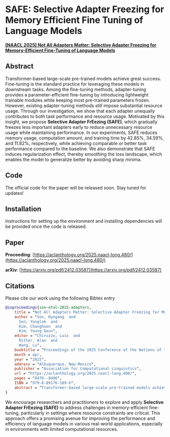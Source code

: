 # SAFE: Selective Adapter Freezing for Memory Efficient Fine Tuning of Language Models
**[[NAACL 2025] Not All Adapters Matter: Selective Adapter Freezing for Memory-Efficient Fine-Tuning of Language Models](https://aclanthology.org/2025.naacl-long.480/)**


## Abstract

Transformer-based large-scale pre-trained models achieve great success. Fine-tuning is the standard practice for leveraging these models in downstream tasks. Among the fine-tuning methods, adapter-tuning provides a parameter-efficient fine-tuning by introducing lightweight trainable modules while keeping most pre-trained parameters frozen. However, existing adapter-tuning methods still impose substantial resource usage. Through our investigation, we show that each adapter unequally contributes to both task performance and resource usage. Motivated by this insight, we propose **Selective Adapter FrEezing (SAFE)**, which gradually freezes less important adapters early to reduce unnecessary resource usage while maintaining performance. In our experiments, SAFE reduces memory usage, computation amount, and training time by 42.85%, 34.59%, and 11.82%, respectively, while achieving comparable or better task performance compared to the baseline. We also demonstrate that SAFE induces regularization effect, thereby smoothing the loss landscape, which enables the model to generalize better by avoiding sharp minima.

## Code

The official code for the paper will be released soon. Stay tuned for updates!

## Installation

Instructions for setting up the environment and installing dependencies will be provided once the code is released.

## Paper
**Proceeding**: [https://aclanthology.org/2025.naacl-long.480/](https://aclanthology.org/2025.naacl-long.480/)

**arXiv**: [https://arxiv.org/pdf/2412.03587](https://arxiv.org/pdf/2412.03587)

## Citations

Please cite our work using the following Bibtex entry

```bibtex
@inproceedings{son-etal-2025-adapters,
    title = "Not All Adapters Matter: Selective Adapter Freezing for Memory-Efficient Fine-Tuning of Language Models",
    author = "Son, Hyegang  and
      Son, Yonglak  and
      Kim, Changhoon  and
      Kim, Young Geun",
    editor = "Chiruzzo, Luis  and
      Ritter, Alan  and
      Wang, Lu",
    booktitle = "Proceedings of the 2025 Conference of the Nations of the Americas Chapter of the Association for Computational Linguistics: Human Language Technologies (Volume 1: Long Papers)",
    month = apr,
    year = "2025",
    address = "Albuquerque, New Mexico",
    publisher = "Association for Computational Linguistics",
    url = "https://aclanthology.org/2025.naacl-long.480/",
    pages = "9479--9496",
    ISBN = "979-8-89176-189-6",
    abstract = "Transformer-based large-scale pre-trained models achieve great success. Fine-tuning is the standard practice for leveraging these models in downstream tasks. Among the fine-tuning methods, adapter-tuning provides a parameter-efficient fine-tuning by introducing lightweight trainable modules while keeping most pre-trained parameters frozen. However, existing adapter-tuning methods still impose substantial resource usage. Through our investigation, we show that each adapter unequally contributes to both task performance and resource usage. Motivated by this insight, we propose Selective Adapter FrEezing (SAFE), which gradually freezes less important adapters early to reduce unnecessary resource usage while maintaining performance. In our experiments, SAFE reduces memory usage, computation amount, and training time by 42.85{\%}, 34.59{\%}, and 11.82{\%}, respectively, while achieving comparable or better task performance compared to the baseline. We also demonstrate that SAFE induces regularization effect, thereby smoothing the loss landscape, which enables the model to generalize better by avoiding sharp minima."
}
```



We encourage researchers and practitioners to explore and apply **Selective Adapter FrEezing (SAFE)** to address challenges in memory-efficient fine-tuning, particularly in settings where resource constraints are critical. This approach offers a promising avenue for improving the performance and efficiency of language models in various real-world applications, especially in environments with limited computational resources.
